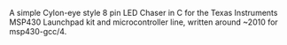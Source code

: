 A simple Cylon-eye style 8 pin LED Chaser in C for the Texas Instruments MSP430 Launchpad kit and microcontroller line, written around ~2010 for msp430-gcc/4.
